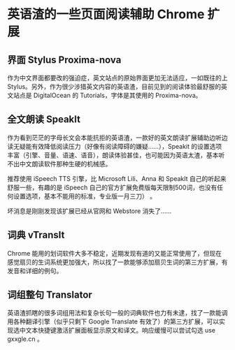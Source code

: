 # 英语渣的一些页面阅读辅助 Chrome 扩展

## 界面 Stylus Proxima-nova

作为中文界面都要改的强迫症，英文站点的原始界面更加无法适应，一如既往的上 Stylus。另外，作为很少涉猎英文内容的英语渣，目前见到的阅读体验最舒服的英文站点是 DigitalOcean 的 Tutorials，字体是其使用的 Proxima-nova。

## 全文朗读 SpeakIt

作为看到茫茫的字母长文会本能抗拒的英语渣，一款好的英文朗读扩展辅助边听边读无疑能有效降低阅读压力（好像有阅读障碍的嫌疑……），Speakit 的设置选项丰富（引擎、音量、语速、语音），朗读体验甚佳，也可能因为英语太渣，基本听不出中文朗读软件那种生硬的机械感。

推荐使用 iSpeech TTS 引擎，比 Microsoft Lili、Anna 和 SpeakIt 自己的听起来舒服一些，有趣的是 iSpeech 自己的官方扩展免费版每天限制500词，也没有任何设置选项，基本不能用的标准，专业版一月三刀） 。

坏消息是刚刚发现该扩展已经从官网和 Webstore 消失了……

## 词典 vTransIt

Chrome 能用的划词软件大多不稳定，近期发现有道的又能正常使用了，但现在感觉扇贝的生词系统更加强大，所以找了一款能够添加扇贝生词的第三方扩展，有发音和详细的例句。

## 词组整句 Translator

英语渣抓瞎的很多词组用法和复杂长句一般的词典软件也力有未逮，找了一款能调用各种翻译引擎（似乎只剩下 Google Translate 有效了）的第三方扩展，可以实现选中文本快捷键激活扩展面板显示原文和译文。响应缓慢可以尝试勾选 use gxxgle.cn 。 